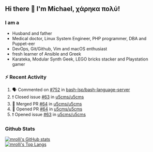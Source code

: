 ## Hi there 👋 I'm Michael, χάρηκα πολύ!

<!--
**mrolli/mrolli** is a ✨ _special_ ✨ repository because its `README.md` (this file) appears on your GitHub profile.

Here are some ideas to get you started:

- 🔭 I’m currently working on ...
- 🌱 I’m currently learning ...
- 👯 I’m looking to collaborate on ...
- 🤔 I’m looking for help with ...
- 💬 Ask me about ...
- 📫 How to reach me: ...
- 😄 Pronouns: ...
- ⚡ Fun fact: ...
-->

### I am a
- Husband and father
- Medical doctor, Linux System Engineer, PHP programmer, DBA and Puppet-eer
- DevOps, Git/Github, Vim and macOS enthusiast
- fresh learner of Ansible and Greek
- Karateka, Modular Synth Geek, LEGO bricks stacker and Playstation gamer 

### :zap: Recent Activity

<!--START_SECTION:activity-->
1. 🗣 Commented on [#752](https://github.com/bash-lsp/bash-language-server/issues/752) in [bash-lsp/bash-language-server](https://github.com/bash-lsp/bash-language-server)
2. ❗️ Closed issue [#63](https://github.com/u5cms/u5cms/issues/63) in [u5cms/u5cms](https://github.com/u5cms/u5cms)
3. 🎉 Merged PR [#64](https://github.com/u5cms/u5cms/pull/64) in [u5cms/u5cms](https://github.com/u5cms/u5cms)
4. 💪 Opened PR [#64](https://github.com/u5cms/u5cms/pull/64) in [u5cms/u5cms](https://github.com/u5cms/u5cms)
5. ❗️ Opened issue [#63](https://github.com/u5cms/u5cms/issues/63) in [u5cms/u5cms](https://github.com/u5cms/u5cms)
<!--END_SECTION:activity-->

### Github Stats
[![mrolli's GitHub stats](https://github-readme-stats.vercel.app/api?username=mrolli&count_private=true&show_icons=true&theme=onedark)](https://github.com/anuraghazra/github-readme-stats)  
[![mrolli's Top Langs](https://github-readme-stats.vercel.app/api/top-langs/?username=mrolli&count_private=true&theme=onedark&hide=c%2B%2B,c,html,cmake,makefile&layout=compact)](https://github.com/anuraghazra/github-readme-stats)
